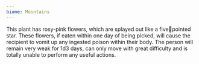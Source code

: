 ```yaml
---
biome: Mountains
---
```

This plant has rosy-pink flowers, which are splayed out like a fivepointed star. These flowers, if eaten within one day of being picked, will cause the recipient to vomit up any ingested poison within their body. The person will remain very weak for 1d3 days, can only move with great difficulty and is totally unable to perform any useful actions. 


